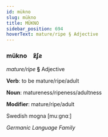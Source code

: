 ```yaml
---
id: mükno
slug: mükno
title: MÜKNO
sidebar_position: 694
hoverText: mature/ripe § Adjective
---
```


### mükno&emsp;<span kind="abugida">ƶ̑ʄƨ</span>

*mature/ripe* **§** Adjective

**Verb**: to be mature/ripe/adult

**Noun**: matureness/ripeness/adultness

**Modifier**: mature/ripe/adult

Swedish mogna [muːgnɑː]

*Germanic Language Family*